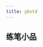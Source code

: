 ```yaml
---
title: ybntd
---
```


## 练笔小品

<!-- 摹仿马尔科斯的思路，以灯塔国1840-1940的故事为蓝本，混合-->

<!-- 人物分类： -->
<!-- 墨守陈规迂腐保守主义者，作为老派，好为人师，拥有强大的超我； -->
<!-- 市侩机会主义者，盲目短视、漠视道义； -->


<!-- 共性：具有与现代人相同的一些特性，并且重点讲述  -->

<!-- 1.每个人都有非理性、不认同有知识和道义的存在；（是否是注重经验、不知何为理性、思考、推理-->
<!-- 2.只在对话中出现的中的理想主义者 -->
<!-- 3.隐忍、能苟？？？这里存疑，因为对其具体表现形式还不确定。？？？？ -->
<!-- 4.结合晚期的画，赢了赢了又赢了，赢麻了！ -->
<!-- 5.对面子的狂热（面子狂热者？），对于面子问题的在意；地位比较低下者对自己面子的践踏/由于长期没有获得面子的机会，所以心理状态极卑贱；或者势利眼，遇高位者则卑微、曲意逢迎，遇低位者则作威作福、支配折腾（实际上形成了完全相反的两类人） -->
<!-- 5.补充事例 1. 上海名媛拼单买丝袜等奢侈品并拍照；2. 好表面的面子，alphago战胜柯洁后，许多厂商仅看到了“比专业棋手强xxxx”一点，开发自己的“撑门面”ai，并无openai的从0掌握规则的能力，也未认识到openAI的创新之处在哪 3.好面子的原因？4.面子工程、面子正册 -->
<!-- 6.二极管现象 -->
<!-- 7.沉溺于表象，对于“本质”概念没有任何的认知 -->
<!-- 8.奴役思想的：精神上的奴役System，体系化的精神奴役，控制、地位、权力思想。这里有一个左脚踩右脚上天的、螺旋加强的循环：软性奴役的泛滥->权力地位思想的繁盛必要->权力欲望的激发，导致了更广泛、程度更深的奴役 -->
<!-- 9.对个人攻击的 -->
<!-- 10. 严重的结果论，赢了就是对的，输了就是错的！可与4联动，解释。而且有种明知故犯的意味，就故意显示自己“不理性、没分析，但是就是对的！”（瞪羚逻辑）。 -->
<!-- 11.对于人性的漠视。大部分人言语中总是有身份地位的斗争，尊重的不是人格而是身份地位。打压下位者的人性，这是**歧视**行为。歧视的对象是下位者（但和黑人不同，黑人总体是下位者，可以明显划分——但荒漠中无法明确划分成歧视和被歧视的两个群体，歧视可以攻守转换，闲鱼翻身。 歧视和奴役相辅相成！！！！！-->
<!-- 12.对于结论的痴迷——服务于一种攻击和自恋的心理需求。寻求结论-畜积结论-寻找他人输出结论。结论的内容不重要、向谁输出不重要，重要的是满足对于自己超我的想象，使自己站在一个高的心理位置（相对他人）。 **他们不需要查证，因为他们的核心需求并非是**-->

<!-- 标题 一百年太短？-->